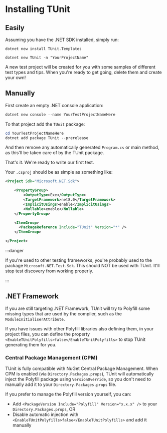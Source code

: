 # Installing TUnit

## Easily

Assuming you have the .NET SDK installed, simply run:

`dotnet new install TUnit.Templates`

`dotnet new TUnit -n "YourProjectName"`

A new test project will be created for you with some samples of different test types and tips. When you're ready to get going, delete them and create your own!

## Manually

First create an empty .NET console application:

```powershell
dotnet new console --name YourTestProjectNameHere
```

To that project add the `TUnit` package:

```powershell
cd YourTestProjectNameHere
dotnet add package TUnit --prerelease
```

And then remove any automatically generated `Program.cs` or main method, as this'll be taken care of by the TUnit package.

That's it. We're ready to write our first test.

Your `.csproj` should be as simple as something like:

```xml
<Project Sdk="Microsoft.NET.Sdk">

    <PropertyGroup>
        <OutputType>Exe</OutputType>
        <TargetFramework>net8.0</TargetFramework>
        <ImplicitUsings>enable</ImplicitUsings>
        <Nullable>enable</Nullable>
    </PropertyGroup>

    <ItemGroup>
      <PackageReference Include="TUnit" Version="*" />
    </ItemGroup>

</Project>
```

:::danger

If you're used to other testing frameworks, you're probably used to the package `Microsoft.NET.Test.Sdk`.
This should NOT be used with TUnit. It'll stop test discovery from working properly.

:::

## .NET Framework
If you are still targeting .NET Framework, TUnit will try to Polyfill some missing types that are used by the compiler, such as the `ModuleInitialiserAttribute`.

If you have issues with other Polyfill libraries also defining them, in your project files, you can define the property `<EnableTUnitPolyfills>false</EnableTUnitPolyfills>` to stop TUnit generating them for you.

### Central Package Management (CPM)
TUnit is fully compatible with NuGet Central Package Management. When CPM is enabled (via `Directory.Packages.props`), TUnit will automatically inject the Polyfill package using `VersionOverride`, so you don't need to manually add it to your `Directory.Packages.props` file.

If you prefer to manage the Polyfill version yourself, you can:
- Add `<PackageVersion Include="Polyfill" Version="x.x.x" />` to your `Directory.Packages.props`, OR
- Disable automatic injection with `<EnableTUnitPolyfills>false</EnableTUnitPolyfills>` and add it manually
